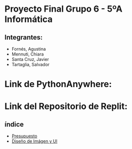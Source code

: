 # Proyecto Final Grupo 6 - 5ºA Informática

## Integrantes:
* Fornés, Agustina
* Mennuti, Chiara
* Santa Cruz, Javier
* Tartaglia, Salvador

# Link de PythonAnywhere: 

# Link del Repositorio de Replit: 

## índice

* <a href="presupuesto.md"> Presupuesto </a>
* <a href="DiseñoDeImagenYUI.md"> Diseño de Imágen y UI </a>
